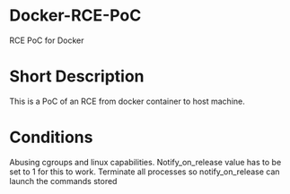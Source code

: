 # Docker-RCE-PoC
RCE PoC for Docker

# Short Description
This is a PoC of an RCE from docker container to host machine.

# Conditions
Abusing cgroups and linux capabilities.
Notify_on_release value has to be set to 1 for this to work.
Terminate all processes so notify_on_release can launch the commands stored 
